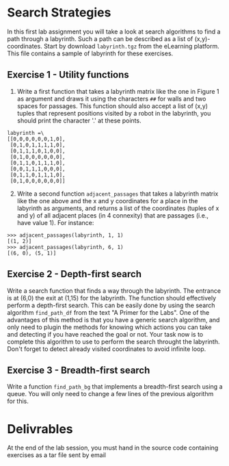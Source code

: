 # Search Strategies

In this first lab assignment you will take a look at search algorithms to find
a path through a labyrinth. Such a path can be described as a list of
(x,y)-coordinates.
Start by download `labyrinth.tgz` from the eLearning platform. This file
contains a sample of labyrinth for these exercises.

## Exercise 1 - Utility functions
1. Write a first function that takes a labyrinth matrix like the one in
Figure 1 as argument and draws it using the characters `##` for walls and two
spaces for passages. This function should also accept a list of (x,y) tuples
that represent positions visited by a robot in the labyrinth, you should print
the character '.' at these points.

```
labyrinth =\
[[0,0,0,0,0,0,1,0],
 [0,1,0,1,1,1,1,0],
 [0,1,1,1,0,1,0,0],
 [0,1,0,0,0,0,0,0],
 [0,1,1,0,1,1,1,0],
 [0,0,1,1,1,0,0,0],
 [0,1,1,0,1,1,1,0],
 [0,1,0,0,0,0,0,0]]
````

2. Write a second function `adjacent_passages` that takes a labyrinth matrix
like the one above and the x and y coordinates for a place in the labyrinth as
arguments, and returns a list of the coordinates (tuples of x and y) of all
adjacent places (in 4 connexity) that are passages (i.e., have value 1). For
instance:

```
>>> adjacent_passages(labyrinth, 1, 1)
[(1, 2)]
>>> adjacent_passages(labyrinth, 6, 1)
[(6, 0), (5, 1)]
```

## Exercise 2 - Depth-first search
Write a search function that finds a way through the labyrinth. The entrance is
at (6,0) the exit at (1,15) for the labyrinth. The function should effectively
perform a depth-first search.
This can be easily done by using the search algorithm `find_path_df` from the
text "A Primer for the Labs". One of the advantages of this method is that you
have a generic search algorithm, and only need to plugin the methods for
knowing which actions you can take and detecting if you have reached the goal
or not.
Your task now is to complete this algorithm to use to perform the search
throught the labyrinth.
Don't forget to detect already visited coordinates to avoid infinite loop.

## Exercise 3 - Breadth-first search
Write a function `find_path_bg` that implements a breadth-first search using a
queue. You will only need to change a few lines of the previous algorithm for
this.

# Delivrables

At the end of the lab session, you must hand in the source code containing
exercises as a tar file sent by email
